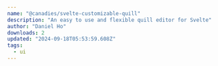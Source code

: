 ```yaml
---
name: "@canadies/svelte-customizable-quill"
description: "An easy to use and flexible quill editor for Svelte"
author: "Daniel Ho"
downloads: 2
updated: "2024-09-18T05:53:59.608Z"
tags: 
  - ui
---
```

